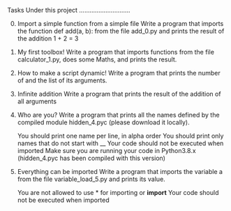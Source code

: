 Tasks Under this project
.............................

0. Import a simple function from a simple file
Write a program that imports the function def add(a, b): from the file add_0.py and prints the result of the addition 1 + 2 = 3
1. My first toolbox! 
Write a program that imports functions from the file calculator_1.py, does some Maths, and prints the result.
2. How to make a script dynamic! 
Write a program that prints the number of and the list of its arguments.
3. Infinite addition
Write a program that prints the result of the addition of all arguments
4. Who are you? 
Write a program that prints all the names defined by the compiled module hidden_4.pyc (please download it locally).

    You should print one name per line, in alpha order
    You should print only names that do not start with __
    Your code should not be executed when imported
    Make sure you are running your code in Python3.8.x (hidden_4.pyc has been compiled with this version)

5. Everything can be imported 
Write a program that imports the variable a from the file variable_load_5.py and prints its value.

    You are not allowed to use * for importing or __import__
    Your code should not be executed when imported


